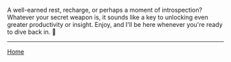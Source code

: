 A well-earned rest, recharge, or perhaps a moment of introspection? Whatever your secret weapon is, it sounds like a key to unlocking even greater productivity or insight. Enjoy, and I'll be here whenever you're ready to dive back in. 🚀

---

[Home](https://t2m.io/VwvDcuw)
